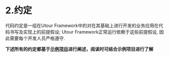 # 2.约定
代码约定是一组在Utour Framework中的对在其基础上进行开发的业务应用在代码书写及实现上的前提假设; Utour Framework正常运行依赖于这些前提假设, 因此需要每个开发人员严格遵守.

**下述所有的约定都基于[示例项目](demo/shi_li.md)进行阐述，阅读时可结合示例项目进行了解**

